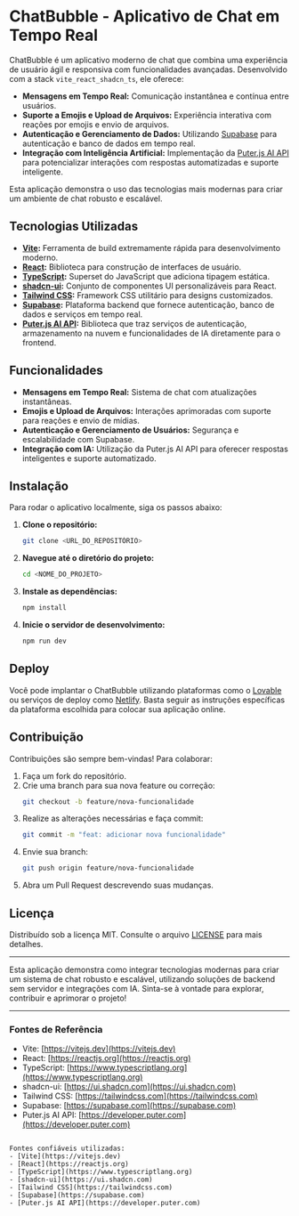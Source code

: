 # ChatBubble - Aplicativo de Chat em Tempo Real

ChatBubble é um aplicativo moderno de chat que combina uma experiência de usuário ágil e responsiva com funcionalidades avançadas. Desenvolvido com a stack `vite_react_shadcn_ts`, ele oferece:

- **Mensagens em Tempo Real:** Comunicação instantânea e contínua entre usuários.
- **Suporte a Emojis e Upload de Arquivos:** Experiência interativa com reações por emojis e envio de arquivos.
- **Autenticação e Gerenciamento de Dados:** Utilizando [Supabase](https://supabase.com) para autenticação e banco de dados em tempo real.
- **Integração com Inteligência Artificial:** Implementação da [Puter.js AI API](https://developer.puter.com) para potencializar interações com respostas automatizadas e suporte inteligente.

Esta aplicação demonstra o uso das tecnologias mais modernas para criar um ambiente de chat robusto e escalável.

## Tecnologias Utilizadas

- **[Vite](https://vitejs.dev):** Ferramenta de build extremamente rápida para desenvolvimento moderno.
- **[React](https://reactjs.org):** Biblioteca para construção de interfaces de usuário.
- **[TypeScript](https://www.typescriptlang.org):** Superset do JavaScript que adiciona tipagem estática.
- **[shadcn-ui](https://ui.shadcn.com):** Conjunto de componentes UI personalizáveis para React.
- **[Tailwind CSS](https://tailwindcss.com):** Framework CSS utilitário para designs customizados.
- **[Supabase](https://supabase.com):** Plataforma backend que fornece autenticação, banco de dados e serviços em tempo real.
- **[Puter.js AI API](https://developer.puter.com):** Biblioteca que traz serviços de autenticação, armazenamento na nuvem e funcionalidades de IA diretamente para o frontend.

## Funcionalidades

- **Mensagens em Tempo Real:** Sistema de chat com atualizações instantâneas.
- **Emojis e Upload de Arquivos:** Interações aprimoradas com suporte para reações e envio de mídias.
- **Autenticação e Gerenciamento de Usuários:** Segurança e escalabilidade com Supabase.
- **Integração com IA:** Utilização da Puter.js AI API para oferecer respostas inteligentes e suporte automatizado.

## Instalação

Para rodar o aplicativo localmente, siga os passos abaixo:

1. **Clone o repositório:**
   ```bash
   git clone <URL_DO_REPOSITÓRIO>
   ```
2. **Navegue até o diretório do projeto:**
   ```bash
   cd <NOME_DO_PROJETO>
   ```
3. **Instale as dependências:**
   ```bash
   npm install
   ```
4. **Inicie o servidor de desenvolvimento:**
   ```bash
   npm run dev
   ```

## Deploy

Você pode implantar o ChatBubble utilizando plataformas como o [Lovable](https://lovable.dev) ou serviços de deploy como [Netlify](https://www.netlify.com). Basta seguir as instruções específicas da plataforma escolhida para colocar sua aplicação online.

## Contribuição

Contribuições são sempre bem-vindas! Para colaborar:

1. Faça um fork do repositório.
2. Crie uma branch para sua nova feature ou correção:
   ```bash
   git checkout -b feature/nova-funcionalidade
   ```
3. Realize as alterações necessárias e faça commit:
   ```bash
   git commit -m "feat: adicionar nova funcionalidade"
   ```
4. Envie sua branch:
   ```bash
   git push origin feature/nova-funcionalidade
   ```
5. Abra um Pull Request descrevendo suas mudanças.

## Licença

Distribuído sob a licença MIT. Consulte o arquivo [LICENSE](LICENSE) para mais detalhes.

---

Esta aplicação demonstra como integrar tecnologias modernas para criar um sistema de chat robusto e escalável, utilizando soluções de backend sem servidor e integrações com IA. Sinta-se à vontade para explorar, contribuir e aprimorar o projeto!

---

### Fontes de Referência

- Vite: [https://vitejs.dev](https://vitejs.dev)
- React: [https://reactjs.org](https://reactjs.org)
- TypeScript: [https://www.typescriptlang.org](https://www.typescriptlang.org)
- shadcn-ui: [https://ui.shadcn.com](https://ui.shadcn.com)
- Tailwind CSS: [https://tailwindcss.com](https://tailwindcss.com)
- Supabase: [https://supabase.com](https://supabase.com)
- Puter.js AI API: [https://developer.puter.com](https://developer.puter.com)
```

Fontes confiáveis utilizadas:
- [Vite](https://vitejs.dev)
- [React](https://reactjs.org)
- [TypeScript](https://www.typescriptlang.org)
- [shadcn-ui](https://ui.shadcn.com)
- [Tailwind CSS](https://tailwindcss.com)
- [Supabase](https://supabase.com)
- [Puter.js AI API](https://developer.puter.com)
